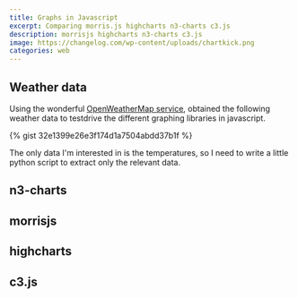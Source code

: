 ```yaml
---
title: Graphs in Javascript
excerpt: Comparing morris.js highcharts n3-charts c3.js
description: morrisjs highcharts n3-charts c3.js
image: https://changelog.com/wp-content/uploads/chartkick.png
categories: web
---
```


## Weather data

Using the wonderful [OpenWeatherMap service](https://openweathermap.org/api), obtained the following weather data to testdrive the different graphing libraries in javascript.

{% gist 32e1399e26e3f174d1a7504abdd37b1f %}

The only data I'm interested in is the temperatures, so I need to write a little python script to extract only the relevant data.

## n3-charts


## morrisjs


## highcharts

## c3.js

